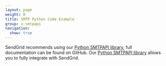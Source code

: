 ```yaml
---
layout: page
weight: 0
title: SMTP Python Code Example
group: x-smtpapi
navigation:
  show: true
---
```

SendGrid recommends using our [Python SMTPAPI library](https://github.com/sendgrid/smtpapi-python), full documentation can be found on GitHub. Our [Python SMTPAPI library](https://github.com/sendgrid/smtpapi-python) allows you to fully integrate with SendGrid.

